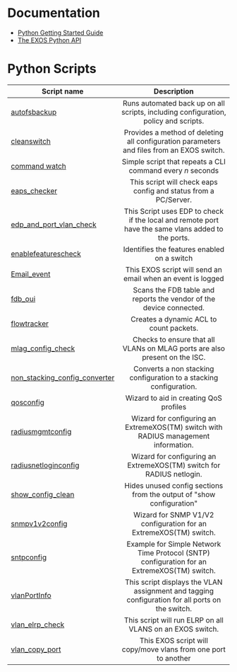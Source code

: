 # Documentation
* [Python Getting Started Guide](http://www.extremenetworks.com/wp-content/uploads/2015/02/Python_Getting_Started_Guide.pdf)
* [The EXOS Python API](http://documentation.extremenetworks.com/python/)

# Python Scripts
| Script name   | Description   |
| ------------- |:-------------:|
| [autofsbackup](autofsbackuppy)      |  Runs automated back up on all scripts, including configuration, policy and scripts. |
| [cleanswitch](cleanswitch)			| Provides a method of deleting all configuration parameters and files from an EXOS switch.      |
| [command watch](watch)				| Simple script that repeats a CLI command every *n* seconds|
| [eaps_checker](eaps_checker)			| This script will check eaps config and status from a PC/Server. |
| [edp_and_port_vlan_check](edp_and_port_vlan_check) | This Script uses EDP to check if the local and remote port have the same vlans added to the ports.|
| [enablefeaturescheck](enablefeaturescheckpy) | Identifies the features enabled on a switch      |
| [Email_event](Email_event)			| This EXOS script will send an email when an event is logged  |
| [fdb_oui](fdb_oui)					| Scans the FDB table and reports the vendor of the device connected.      |
| [flowtracker](flowtracker)			| Creates a dynamic ACL to count packets.      |
| [mlag_config_check](mlag_config_check) | Checks to ensure that all VLANs on MLAG ports are also present on the ISC.	|
| [non_stacking_config_converter](non_stacking_config_converter)      | Converts a non stacking configuration to a stacking configuration.      |
| [qosconfig](qosconfigpy)			| Wizard to aid in creating QoS profiles      |
| [radiusmgmtconfig](radiusmgmtconfigpy)      | Wizard for configuring an ExtremeXOS(TM) switch with RADIUS management information.      |
| [radiusnetloginconfig](radiusnetloginconfigpy) | Wizard for configuring an ExtremeXOS(TM) switch for RADIUS netlogin.      |
| [show_config_clean](show_config_clean) | Hides unused config sections from the output of "show configuration"      |
| [snmpv1v2config](snmpv1v2configpy)	| Wizard for SNMP V1/V2 configuration for an ExtremeXOS(TM) switch.      |
| [sntpconfig](sntpconfigpy) 			| Example for Simple Network Time Protocol (SNTP) configuration for an ExtremeXOS(TM) switch.      |
| [vlanPortInfo](vlanportinfo) 			| This script displays the VLAN assignment and tagging configuration for all ports on the switch.      |
| [vlan_elrp_check](vlan_elrp_check)	| This script will run ELRP on all VLANS on an EXOS switch.|
| [vlan_copy_port](vlan_copy_port)		| This EXOS script will copy/move vlans from one port to another |
